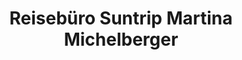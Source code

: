 ---
title: "Reisebüro Suntrip Martina Michelberger"
url: /bad-saulgau/reisebuero-suntrip-martina-michelberger/
shop: Reisebüro
---
